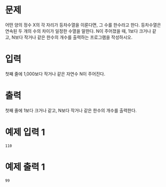 # 문제

어떤 양의 정수 X의 각 자리가 등차수열을 이룬다면, 그 수를 한수라고 한다. 등차수열은 연속된 두 개의 수의 차이가 일정한 수열을 말한다. N이 주어졌을 때, 1보다 크거나 같고, N보다 작거나 같은 한수의 개수를 출력하는 프로그램을 작성하시오.

# 입력

첫째 줄에 1,000보다 작거나 같은 자연수 N이 주어진다.

# 출력

첫째 줄에 1보다 크거나 같고, N보다 작거나 같은 한수의 개수를 출력한다.

# 예제 입력 1

```
110
```

# 예제 출력 1

```
99
```
